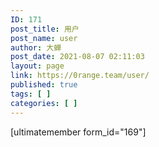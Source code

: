 ```yaml
---
ID: 171
post_title: 用户
post_name: user
author: 大蝉
post_date: 2021-08-07 02:11:03
layout: page
link: https://0range.team/user/
published: true
tags: [ ]
categories: [ ]
---
```

[ultimatemember form_id="169"]
